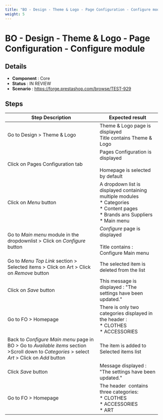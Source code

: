 ```yaml
---
title: "BO - Design - Theme & Logo - Page Configuration - Configure module"
weight: 5
---
```


# BO - Design - Theme & Logo - Page Configuration - Configure module
## Details
* **Component** : Core
* **Status** : IN REVIEW
* **Scenario** : https://forge.prestashop.com/browse/TEST-929

## Steps
| Step Description | Expected result |
| ----- | ----- |
| Go to Design > Theme & Logo | Theme & Logo page is displayed<br>Title contains Theme & Logo |
| Click on Pages Configuration tab | Pages Configuration is displayed<br><br>Homepage is selected by default |
| Click on *Menu* button | A dropdown list is displayed containing multiple modules<br> * Categories<br> * Content pages<br> * Brands ans Suppliers<br> * Main menu |
| Go to *Main menu* module in the dropdownlist > Click on *Configure* button | *Configure* page is displayed<br><br>Title contains : Configure Main menu |
| Go to *Menu Top Link* section > Selected items > Click on Art > Click on *Remove* button | The selected item is deleted from the list |
| Click on *Save* button | This message is displayed : "The settings have been updated." |
| Go to FO > Homepage | There is only two categories displayed in the header :<br> * CLOTHES<br> * ACCESSORIES |
| Back to *Configure Main menu* page in BO > Go to *Available items* section >Scroll down to *Categories* > select *Art* > Click on *Add* button | The item is added to Selected items list |
| Click *Save* button | Message displayed : "The settings have been updated." |
| Go to FO > Homepage | The header  contains three categories:<br> * CLOTHES<br> * ACCESSORIES<br> * ART |
